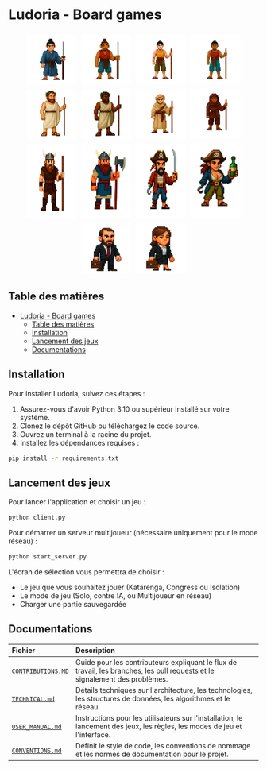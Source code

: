 # Ludoria - Board games

<div style="display: flex; flex-wrap: wrap; justify-content: center;">
<img src="assets/japon/joueur1.png" style="width: 100px; margin: 5px;">
<img src="assets/japon/joueur2.png" style="width: 100px; margin: 5px;">
<img src="assets/tropique/joueur1.png" style="width: 100px; margin: 5px;">
<img src="assets/tropique/joueur2.png" style="width: 100px; margin: 5px;">
<img src="assets/grec/joueur1.png" style="width: 100px; margin: 5px;">
<img src="assets/grec/joueur2.png" style="width: 100px; margin: 5px;">
<img src="assets/sahara/joueur1.png" style="width: 100px; margin: 5px;">
<img src="assets/sahara/joueur2.png" style="width: 100px; margin: 5px;">
<img src="assets/nordique/joueur1.png" style="width: 100px; margin: 5px;">
<img src="assets/nordique/joueur2.png" style="width: 100px; margin: 5px;">
<img src="assets/pirate/joueur1.png" style="width: 100px; margin: 5px;">
<img src="assets/pirate/joueur2.png" style="width: 100px; margin: 5px;">
<img src="assets/urbain/joueur1.png" style="width: 100px; margin: 5px;">
<img src="assets/urbain/joueur2.png" style="width: 100px; margin: 5px;">
</div>


## Table des matières

- [Ludoria - Board games](#ludoria---board-games)
  - [Table des matières](#table-des-matières)
  - [Installation](#installation)
  - [Lancement des jeux](#lancement-des-jeux)
  - [Documentations](#documentations)

## Installation

Pour installer Ludoria, suivez ces étapes :

1. Assurez-vous d'avoir Python 3.10 ou supérieur installé sur votre système.
2. Clonez le dépôt GitHub ou téléchargez le code source.
3. Ouvrez un terminal à la racine du projet.
4. Installez les dépendances requises :

```bash
pip install -r requirements.txt
```

## Lancement des jeux

Pour lancer l'application et choisir un jeu :

```bash
python client.py
```

Pour démarrer un serveur multijoueur (nécessaire uniquement pour le mode réseau) :

```bash
python start_server.py
```

L'écran de sélection vous permettra de choisir :
- Le jeu que vous souhaitez jouer (Katarenga, Congress ou Isolation)
- Le mode de jeu (Solo, contre IA, ou Multijoueur en réseau)
- Charger une partie sauvegardée

## Documentations
| Fichier                                                  | Description                                                                                             |
| :------------------------------------------------------- | :------------------------------------------------------------------------------------------------------ |
| [`CONTRIBUTIONS.MD`](docs/CONTRIBUTIONS.MD)               | Guide pour les contributeurs expliquant le flux de travail, les branches, les pull requests et le signalement des problèmes. |
| [`TECHNICAL.md`](docs/TECHNICAL.md) | Détails techniques sur l'architecture, les technologies, les structures de données, les algorithmes et le réseau. |
| [`USER_MANUAL.md`](docs/USER_MANUAL.md)                   | Instructions pour les utilisateurs sur l'installation, le lancement des jeux, les règles, les modes de jeu et l'interface. |
| [`CONVENTIONS.md`](docs/CONVENTIONS.md)                   | Définit le style de code, les conventions de nommage et les normes de documentation pour le projet.   |
